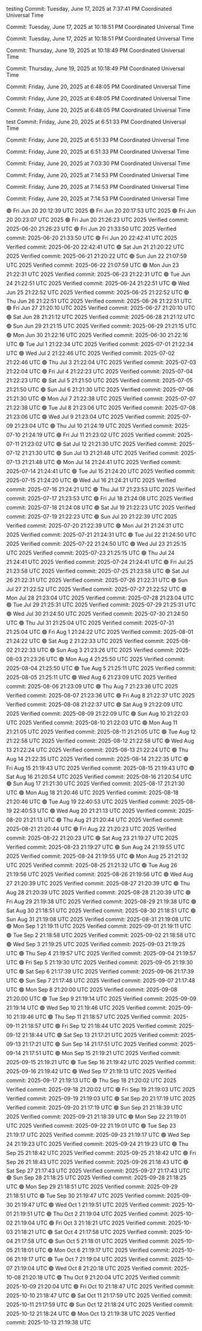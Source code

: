 testing
Commit: Tuesday, June 17, 2025 at 7:37:41 PM Coordinated Universal Time

Commit: Tuesday, June 17, 2025 at 10:18:51 PM Coordinated Universal Time

Commit: Tuesday, June 17, 2025 at 10:18:51 PM Coordinated Universal Time

Commit: Thursday, June 19, 2025 at 10:18:49 PM Coordinated Universal Time

Commit: Thursday, June 19, 2025 at 10:18:49 PM Coordinated Universal Time

Commit: Friday, June 20, 2025 at 6:48:05 PM Coordinated Universal Time

Commit: Friday, June 20, 2025 at 6:48:05 PM Coordinated Universal Time

Commit: Friday, June 20, 2025 at 6:48:05 PM Coordinated Universal Time

test
Commit: Friday, June 20, 2025 at 6:51:33 PM Coordinated Universal Time

Commit: Friday, June 20, 2025 at 6:51:33 PM Coordinated Universal Time

Commit: Friday, June 20, 2025 at 6:51:33 PM Coordinated Universal Time

Commit: Friday, June 20, 2025 at 7:03:30 PM Coordinated Universal Time

Commit: Friday, June 20, 2025 at 7:14:53 PM Coordinated Universal Time

Commit: Friday, June 20, 2025 at 7:14:53 PM Coordinated Universal Time

Commit: Friday, June 20, 2025 at 7:14:53 PM Coordinated Universal Time

🟢 Fri Jun 20 20:12:39 UTC 2025
🟢 Fri Jun 20 20:17:53 UTC 2025
🟢 Fri Jun 20 20:23:07 UTC 2025
🟢 Fri Jun 20 21:26:23 UTC 2025
Verified commit: 2025-06-20 21:26:23 UTC
🟢 Fri Jun 20 21:33:50 UTC 2025
Verified commit: 2025-06-20 21:33:50 UTC
🟢 Fri Jun 20 22:42:41 UTC 2025
Verified commit: 2025-06-20 22:42:41 UTC
🟢 Sat Jun 21 21:20:22 UTC 2025
Verified commit: 2025-06-21 21:20:22 UTC
🟢 Sun Jun 22 21:07:59 UTC 2025
Verified commit: 2025-06-22 21:07:59 UTC
🟢 Mon Jun 23 21:22:31 UTC 2025
Verified commit: 2025-06-23 21:22:31 UTC
🟢 Tue Jun 24 21:22:51 UTC 2025
Verified commit: 2025-06-24 21:22:51 UTC
🟢 Wed Jun 25 21:22:52 UTC 2025
Verified commit: 2025-06-25 21:22:52 UTC
🟢 Thu Jun 26 21:22:51 UTC 2025
Verified commit: 2025-06-26 21:22:51 UTC
🟢 Fri Jun 27 21:20:10 UTC 2025
Verified commit: 2025-06-27 21:20:10 UTC
🟢 Sat Jun 28 21:21:12 UTC 2025
Verified commit: 2025-06-28 21:21:12 UTC
🟢 Sun Jun 29 21:21:15 UTC 2025
Verified commit: 2025-06-29 21:21:15 UTC
🟢 Mon Jun 30 21:22:16 UTC 2025
Verified commit: 2025-06-30 21:22:16 UTC
🟢 Tue Jul  1 21:22:34 UTC 2025
Verified commit: 2025-07-01 21:22:34 UTC
🟢 Wed Jul  2 21:22:46 UTC 2025
Verified commit: 2025-07-02 21:22:46 UTC
🟢 Thu Jul  3 21:22:04 UTC 2025
Verified commit: 2025-07-03 21:22:04 UTC
🟢 Fri Jul  4 21:22:23 UTC 2025
Verified commit: 2025-07-04 21:22:23 UTC
🟢 Sat Jul  5 21:21:50 UTC 2025
Verified commit: 2025-07-05 21:21:50 UTC
🟢 Sun Jul  6 21:21:30 UTC 2025
Verified commit: 2025-07-06 21:21:30 UTC
🟢 Mon Jul  7 21:22:38 UTC 2025
Verified commit: 2025-07-07 21:22:38 UTC
🟢 Tue Jul  8 21:23:06 UTC 2025
Verified commit: 2025-07-08 21:23:06 UTC
🟢 Wed Jul  9 21:23:04 UTC 2025
Verified commit: 2025-07-09 21:23:04 UTC
🟢 Thu Jul 10 21:24:19 UTC 2025
Verified commit: 2025-07-10 21:24:19 UTC
🟢 Fri Jul 11 21:23:02 UTC 2025
Verified commit: 2025-07-11 21:23:02 UTC
🟢 Sat Jul 12 21:21:30 UTC 2025
Verified commit: 2025-07-12 21:21:30 UTC
🟢 Sun Jul 13 21:21:48 UTC 2025
Verified commit: 2025-07-13 21:21:48 UTC
🟢 Mon Jul 14 21:24:41 UTC 2025
Verified commit: 2025-07-14 21:24:41 UTC
🟢 Tue Jul 15 21:24:20 UTC 2025
Verified commit: 2025-07-15 21:24:20 UTC
🟢 Wed Jul 16 21:24:21 UTC 2025
Verified commit: 2025-07-16 21:24:21 UTC
🟢 Thu Jul 17 21:23:53 UTC 2025
Verified commit: 2025-07-17 21:23:53 UTC
🟢 Fri Jul 18 21:24:08 UTC 2025
Verified commit: 2025-07-18 21:24:08 UTC
🟢 Sat Jul 19 21:22:23 UTC 2025
Verified commit: 2025-07-19 21:22:23 UTC
🟢 Sun Jul 20 21:22:39 UTC 2025
Verified commit: 2025-07-20 21:22:39 UTC
🟢 Mon Jul 21 21:24:31 UTC 2025
Verified commit: 2025-07-21 21:24:31 UTC
🟢 Tue Jul 22 21:24:50 UTC 2025
Verified commit: 2025-07-22 21:24:50 UTC
🟢 Wed Jul 23 21:25:15 UTC 2025
Verified commit: 2025-07-23 21:25:15 UTC
🟢 Thu Jul 24 21:24:41 UTC 2025
Verified commit: 2025-07-24 21:24:41 UTC
🟢 Fri Jul 25 21:23:58 UTC 2025
Verified commit: 2025-07-25 21:23:58 UTC
🟢 Sat Jul 26 21:22:31 UTC 2025
Verified commit: 2025-07-26 21:22:31 UTC
🟢 Sun Jul 27 21:22:52 UTC 2025
Verified commit: 2025-07-27 21:22:52 UTC
🟢 Mon Jul 28 21:23:04 UTC 2025
Verified commit: 2025-07-28 21:23:04 UTC
🟢 Tue Jul 29 21:25:31 UTC 2025
Verified commit: 2025-07-29 21:25:31 UTC
🟢 Wed Jul 30 21:24:50 UTC 2025
Verified commit: 2025-07-30 21:24:50 UTC
🟢 Thu Jul 31 21:25:04 UTC 2025
Verified commit: 2025-07-31 21:25:04 UTC
🟢 Fri Aug  1 21:24:22 UTC 2025
Verified commit: 2025-08-01 21:24:22 UTC
🟢 Sat Aug  2 21:22:33 UTC 2025
Verified commit: 2025-08-02 21:22:33 UTC
🟢 Sun Aug  3 21:23:26 UTC 2025
Verified commit: 2025-08-03 21:23:26 UTC
🟢 Mon Aug  4 21:25:50 UTC 2025
Verified commit: 2025-08-04 21:25:50 UTC
🟢 Tue Aug  5 21:25:11 UTC 2025
Verified commit: 2025-08-05 21:25:11 UTC
🟢 Wed Aug  6 21:23:09 UTC 2025
Verified commit: 2025-08-06 21:23:09 UTC
🟢 Thu Aug  7 21:23:36 UTC 2025
Verified commit: 2025-08-07 21:23:36 UTC
🟢 Fri Aug  8 21:22:37 UTC 2025
Verified commit: 2025-08-08 21:22:37 UTC
🟢 Sat Aug  9 21:22:09 UTC 2025
Verified commit: 2025-08-09 21:22:09 UTC
🟢 Sun Aug 10 21:22:03 UTC 2025
Verified commit: 2025-08-10 21:22:03 UTC
🟢 Mon Aug 11 21:21:05 UTC 2025
Verified commit: 2025-08-11 21:21:05 UTC
🟢 Tue Aug 12 21:22:58 UTC 2025
Verified commit: 2025-08-12 21:22:58 UTC
🟢 Wed Aug 13 21:22:24 UTC 2025
Verified commit: 2025-08-13 21:22:24 UTC
🟢 Thu Aug 14 21:22:35 UTC 2025
Verified commit: 2025-08-14 21:22:35 UTC
🟢 Fri Aug 15 21:19:43 UTC 2025
Verified commit: 2025-08-15 21:19:43 UTC
🟢 Sat Aug 16 21:20:54 UTC 2025
Verified commit: 2025-08-16 21:20:54 UTC
🟢 Sun Aug 17 21:21:30 UTC 2025
Verified commit: 2025-08-17 21:21:30 UTC
🟢 Mon Aug 18 21:20:46 UTC 2025
Verified commit: 2025-08-18 21:20:46 UTC
🟢 Tue Aug 19 22:40:53 UTC 2025
Verified commit: 2025-08-19 22:40:53 UTC
🟢 Wed Aug 20 21:21:13 UTC 2025
Verified commit: 2025-08-20 21:21:13 UTC
🟢 Thu Aug 21 21:20:44 UTC 2025
Verified commit: 2025-08-21 21:20:44 UTC
🟢 Fri Aug 22 21:20:23 UTC 2025
Verified commit: 2025-08-22 21:20:23 UTC
🟢 Sat Aug 23 21:19:27 UTC 2025
Verified commit: 2025-08-23 21:19:27 UTC
🟢 Sun Aug 24 21:19:55 UTC 2025
Verified commit: 2025-08-24 21:19:55 UTC
🟢 Mon Aug 25 21:21:32 UTC 2025
Verified commit: 2025-08-25 21:21:32 UTC
🟢 Tue Aug 26 21:19:56 UTC 2025
Verified commit: 2025-08-26 21:19:56 UTC
🟢 Wed Aug 27 21:20:39 UTC 2025
Verified commit: 2025-08-27 21:20:39 UTC
🟢 Thu Aug 28 21:20:39 UTC 2025
Verified commit: 2025-08-28 21:20:39 UTC
🟢 Fri Aug 29 21:19:38 UTC 2025
Verified commit: 2025-08-29 21:19:38 UTC
🟢 Sat Aug 30 21:18:51 UTC 2025
Verified commit: 2025-08-30 21:18:51 UTC
🟢 Sun Aug 31 21:19:08 UTC 2025
Verified commit: 2025-08-31 21:19:08 UTC
🟢 Mon Sep  1 21:19:11 UTC 2025
Verified commit: 2025-09-01 21:19:11 UTC
🟢 Tue Sep  2 21:18:58 UTC 2025
Verified commit: 2025-09-02 21:18:58 UTC
🟢 Wed Sep  3 21:19:25 UTC 2025
Verified commit: 2025-09-03 21:19:25 UTC
🟢 Thu Sep  4 21:19:57 UTC 2025
Verified commit: 2025-09-04 21:19:57 UTC
🟢 Fri Sep  5 21:19:30 UTC 2025
Verified commit: 2025-09-05 21:19:30 UTC
🟢 Sat Sep  6 21:17:39 UTC 2025
Verified commit: 2025-09-06 21:17:39 UTC
🟢 Sun Sep  7 21:17:48 UTC 2025
Verified commit: 2025-09-07 21:17:48 UTC
🟢 Mon Sep  8 21:20:00 UTC 2025
Verified commit: 2025-09-08 21:20:00 UTC
🟢 Tue Sep  9 21:19:14 UTC 2025
Verified commit: 2025-09-09 21:19:14 UTC
🟢 Wed Sep 10 21:19:46 UTC 2025
Verified commit: 2025-09-10 21:19:46 UTC
🟢 Thu Sep 11 21:18:57 UTC 2025
Verified commit: 2025-09-11 21:18:57 UTC
🟢 Fri Sep 12 21:18:44 UTC 2025
Verified commit: 2025-09-12 21:18:44 UTC
🟢 Sat Sep 13 21:17:21 UTC 2025
Verified commit: 2025-09-13 21:17:21 UTC
🟢 Sun Sep 14 21:17:51 UTC 2025
Verified commit: 2025-09-14 21:17:51 UTC
🟢 Mon Sep 15 21:19:21 UTC 2025
Verified commit: 2025-09-15 21:19:21 UTC
🟢 Tue Sep 16 21:19:42 UTC 2025
Verified commit: 2025-09-16 21:19:42 UTC
🟢 Wed Sep 17 21:19:13 UTC 2025
Verified commit: 2025-09-17 21:19:13 UTC
🟢 Thu Sep 18 21:20:02 UTC 2025
Verified commit: 2025-09-18 21:20:02 UTC
🟢 Fri Sep 19 21:19:03 UTC 2025
Verified commit: 2025-09-19 21:19:03 UTC
🟢 Sat Sep 20 21:17:19 UTC 2025
Verified commit: 2025-09-20 21:17:19 UTC
🟢 Sun Sep 21 21:18:39 UTC 2025
Verified commit: 2025-09-21 21:18:39 UTC
🟢 Mon Sep 22 21:19:01 UTC 2025
Verified commit: 2025-09-22 21:19:01 UTC
🟢 Tue Sep 23 21:19:17 UTC 2025
Verified commit: 2025-09-23 21:19:17 UTC
🟢 Wed Sep 24 21:19:23 UTC 2025
Verified commit: 2025-09-24 21:19:23 UTC
🟢 Thu Sep 25 21:18:42 UTC 2025
Verified commit: 2025-09-25 21:18:42 UTC
🟢 Fri Sep 26 21:18:43 UTC 2025
Verified commit: 2025-09-26 21:18:43 UTC
🟢 Sat Sep 27 21:17:43 UTC 2025
Verified commit: 2025-09-27 21:17:43 UTC
🟢 Sun Sep 28 21:18:25 UTC 2025
Verified commit: 2025-09-28 21:18:25 UTC
🟢 Mon Sep 29 21:18:51 UTC 2025
Verified commit: 2025-09-29 21:18:51 UTC
🟢 Tue Sep 30 21:19:47 UTC 2025
Verified commit: 2025-09-30 21:19:47 UTC
🟢 Wed Oct  1 21:19:51 UTC 2025
Verified commit: 2025-10-01 21:19:51 UTC
🟢 Thu Oct  2 21:19:04 UTC 2025
Verified commit: 2025-10-02 21:19:04 UTC
🟢 Fri Oct  3 21:18:21 UTC 2025
Verified commit: 2025-10-03 21:18:21 UTC
🟢 Sat Oct  4 21:17:58 UTC 2025
Verified commit: 2025-10-04 21:17:58 UTC
🟢 Sun Oct  5 21:18:01 UTC 2025
Verified commit: 2025-10-05 21:18:01 UTC
🟢 Mon Oct  6 21:19:17 UTC 2025
Verified commit: 2025-10-06 21:19:17 UTC
🟢 Tue Oct  7 21:19:04 UTC 2025
Verified commit: 2025-10-07 21:19:04 UTC
🟢 Wed Oct  8 21:20:18 UTC 2025
Verified commit: 2025-10-08 21:20:18 UTC
🟢 Thu Oct  9 21:20:04 UTC 2025
Verified commit: 2025-10-09 21:20:04 UTC
🟢 Fri Oct 10 21:18:47 UTC 2025
Verified commit: 2025-10-10 21:18:47 UTC
🟢 Sat Oct 11 21:17:59 UTC 2025
Verified commit: 2025-10-11 21:17:59 UTC
🟢 Sun Oct 12 21:18:24 UTC 2025
Verified commit: 2025-10-12 21:18:24 UTC
🟢 Mon Oct 13 21:19:38 UTC 2025
Verified commit: 2025-10-13 21:19:38 UTC
